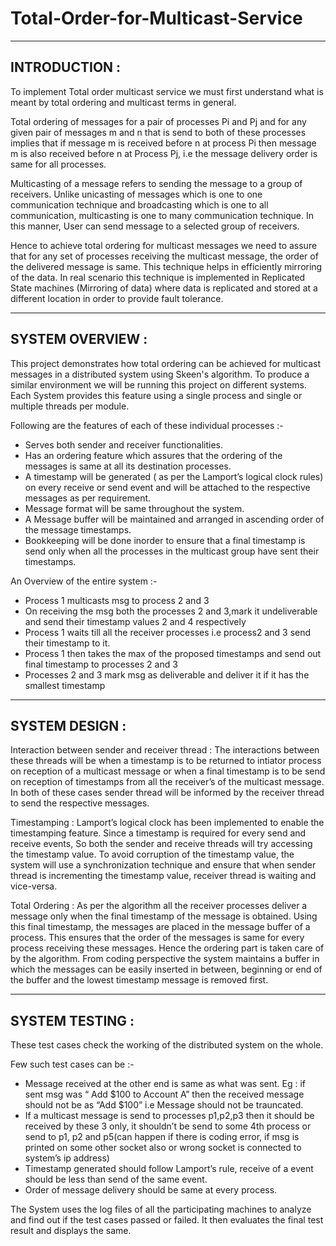 # Total-Order-for-Multicast-Service
-----------------------------------------------------------------------------------------------------------------------------
INTRODUCTION :
-----------------------------------------------------------------------------------------------------------------------------
To implement Total order multicast service we must first understand what is meant by total ordering and multicast terms in general.

Total ordering of messages for a pair of processes Pi and Pj and for any given pair of messages m and n that is send to both of these processes implies that if message m is received before n at process Pi then message m is also received before n at Process Pj, i.e the message delivery order is same for all processes.

Multicasting of a message refers to sending the message to a group of receivers. Unlike unicasting of messages which is one to one communication technique and broadcasting which is one to all communication, multicasting is one to many communication technique. In this manner, User can send message to a selected group of receivers.

Hence to achieve total ordering for multicast messages we need to assure that for any set of processes receiving the multicast message, the order of the delivered message is same. This technique helps in efficiently mirroring of the data. In real scenario this technique is implemented in Replicated State machines (Mirroring of data) where data is replicated and stored at a different location in order to provide fault tolerance. 

-----------------------------------------------------------------------------------------------------------------------------
SYSTEM OVERVIEW :
-----------------------------------------------------------------------------------------------------------------------------
This project demonstrates how total ordering can be achieved for multicast messages in a distributed system using Skeen's algorithm. To produce a similar environment we will be running this project on different systems. Each System provides this feature using a single process and single or multiple threads per module.

Following are the features of each of these individual processes :-

- Serves both sender and receiver functionalities. 
- Has an ordering feature which assures that the ordering of the messages is same at all its destination processes. 
- A timestamp will be generated ( as per the Lamport’s logical clock rules) on every receive or send event and will be attached to the respective messages as per requirement. 
- Message format will be same throughout the system. 
- A Message buffer will be maintained and arranged in ascending order of the message timestamps. 
- Bookkeeping will be done inorder to ensure that a final timestamp is send only when all the processes in the multicast group have sent their timestamps.

An Overview of the entire system :-

- Process 1 multicasts msg to process 2 and 3 
- On receiving the msg both the processes 2 and 3,mark it undeliverable and send their timestamp values 2 and 4 respectively 
- Process 1 waits till all the receiver processes i.e process2 and 3 send their timestamp to it. 
- Process 1 then takes the max of the proposed timestamps and send out final timestamp to processes 2 and 3 
- Processes 2 and 3 mark msg as deliverable and deliver it if it has the smallest timestamp

-----------------------------------------------------------------------------------------------------------------------------
SYSTEM DESIGN :
-----------------------------------------------------------------------------------------------------------------------------
Interaction between sender and receiver thread :
The interactions between these threads will be when a timestamp is to be returned to intiator process on reception of a multicast message or when a final timestamp is to be send on reception of timestamps from all the receiver’s of the multicast message. In both of these cases sender thread will be informed by the receiver thread to send the respective messages.

Timestamping :
Lamport’s logical clock has been implemented to enable the timestamping feature. Since a timestamp is required for every send and receive events, So both the sender and receive threads will try accessing the timestamp value. To avoid corruption of the timestamp value, the system will use a synchronization technique and ensure that when sender thread is incrementing the timestamp value, receiver thread is waiting and vice-versa.

Total Ordering :
As per the algorithm all the receiver processes deliver a message only when the final timestamp of the message is obtained. Using this final timestamp, the messages are placed in the message buffer of a process. This ensures that the order of the messages is same for every process receiving these messages. Hence the ordering part is taken care of by the algorithm. From coding perspective the system maintains a buffer in which the messages can be easily inserted in between, beginning or end of the buffer and the lowest timestamp message is removed first.

-----------------------------------------------------------------------------------------------------------------------------
SYSTEM TESTING :
-----------------------------------------------------------------------------------------------------------------------------
These test cases check the working of the distributed system on the whole.

Few such test cases can be :-

- Message received at the other end is same as what was sent. Eg : if sent msg was “ Add $100 to Account A” then the received message should not be as “Add $100” i.e Message should not be trauncated.
- If a multicast message is send to processes p1,p2,p3 then it should be received by these 3 only, it shouldn’t be send to some 4th process or send to p1, p2 and p5(can happen if there is coding error, if msg is printed on some other socket also or wrong socket is connected to system’s ip address)
- Timestamp generated should follow Lamport’s rule, receive of a event should be less than send of the same event.
- Order of message delivery should be same at every process.

The System uses the log files of all the participating machines to analyze and find out if the test cases passed or failed. It then evaluates the final test result and displays the same.
